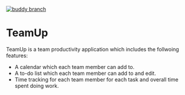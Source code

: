 [![buddy branch](https://app.buddy.works/jonbray29/teamup-1/repository/branch/main/badge.svg?token=1cad67babd10eaac282cbc4bfed53eb588d240dd1e96fd29059a2d5d7be6e932 "buddy branch")](https://app.buddy.works/jonbray29/teamup-1/repository/branch/main)

# TeamUp

TeamUp is a team productivity application which includes the follwoing features:
  - A calendar which each team member can add to.
  - A to-do list which each team member can add to and edit.
  - Time tracking for each team member for each task and overall time spent doing work.
